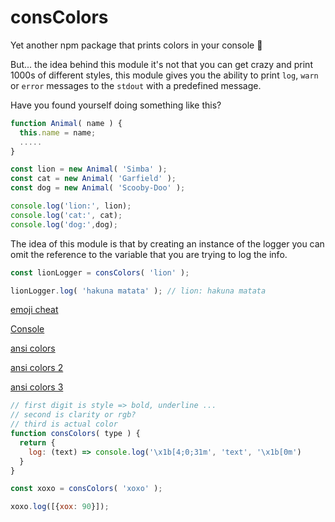 # consColors

Yet another npm package that prints colors in your console :tada:

But... the idea behind this module it's not that you can get crazy and print 1000s of different styles, this module gives you the ability to print `log`, `warn` or `error` messages to the `stdout` with a predefined message.

Have you found yourself doing something like this?

```javascript
function Animal( name ) {
  this.name = name;
  .....
}

const lion = new Animal( 'Simba' );
const cat = new Animal( 'Garfield' );
const dog = new Animal( 'Scooby-Doo' );

console.log('lion:', lion);
console.log('cat:', cat);
console.log('dog:',dog);
```
 
 The idea of this module is that by creating an instance of the logger you can omit the reference to the variable that you are trying to log the info.

```javascript
const lionLogger = consColors( 'lion' );

lionLogger.log( 'hakuna matata' ); // lion: hakuna matata
```
[emoji cheat](https://www.webpagefx.com/tools/emoji-cheat-sheet/)

[Console](https://nodejs.org/api/console.html)

[ansi colors](https://ourcodeworld.com/articles/read/298/how-to-show-colorful-messages-in-the-console-in-node-js)

[ansi colors 2](https://coderwall.com/p/yphywg/printing-colorful-text-in-terminal-when-run-node-js-script)

[ansi colors 3](http://www.lihaoyi.com/post/BuildyourownCommandLinewithANSIescapecodes.html)

```javascript
// first digit is style => bold, underline ...
// second is clarity or rgb?
// third is actual color
function consColors( type ) {
  return {
    log: (text) => console.log('\x1b[4;0;31m', 'text', '\x1b[0m')
  }
}

const xoxo = consColors( 'xoxo' );

xoxo.log([{xox: 90}]);
```